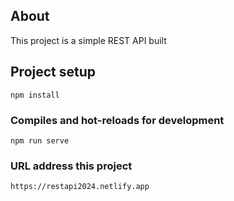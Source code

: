 ## About
This project is a simple REST API built

## Project setup
```
npm install
```

### Compiles and hot-reloads for development
```
npm run serve
```

### URL address this project  
```
https://restapi2024.netlify.app
```